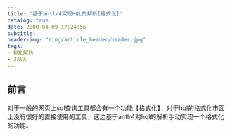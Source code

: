 ```yaml
---
title: '基于antlr4实现HQL的解析[格式化]'
catalog: true
date: 2000-04-09 17:24:56
subtitle:
header-img: "/img/article_header/header.jpg"
tags:
- HQL解析
- JAVA
---
```


## 前言

对于一般的网页上sql查询工具都会有一个功能【格式化】，对于hql的格式化市面上没有很好的直接使用的工具，这边基于antlr4对hql的解析手动实现一个格式化的功能。

